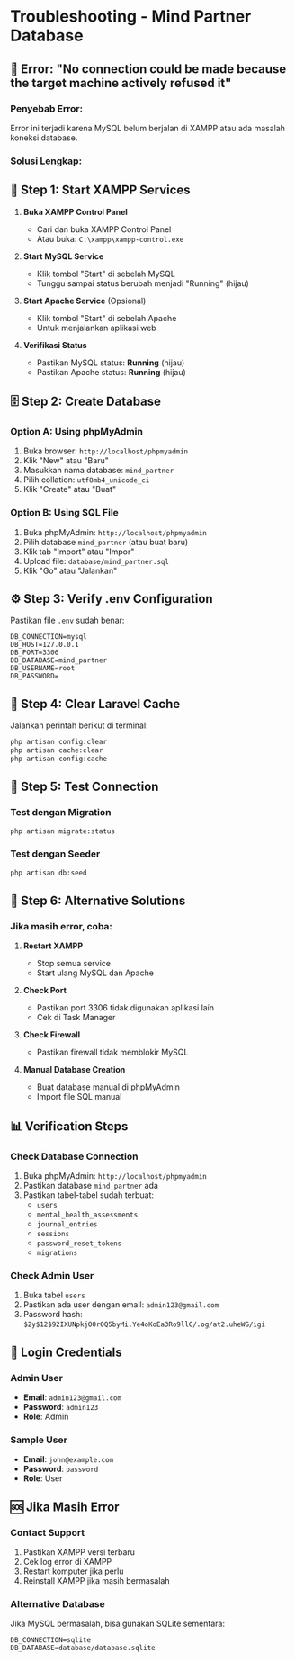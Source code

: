 # Troubleshooting - Mind Partner Database

## 🚨 Error: "No connection could be made because the target machine actively refused it"

### **Penyebab Error:**
Error ini terjadi karena MySQL belum berjalan di XAMPP atau ada masalah koneksi database.

### **Solusi Lengkap:**

## 🔧 **Step 1: Start XAMPP Services**

1. **Buka XAMPP Control Panel**
   - Cari dan buka XAMPP Control Panel
   - Atau buka: `C:\xampp\xampp-control.exe`

2. **Start MySQL Service**
   - Klik tombol "Start" di sebelah MySQL
   - Tunggu sampai status berubah menjadi "Running" (hijau)

3. **Start Apache Service** (Opsional)
   - Klik tombol "Start" di sebelah Apache
   - Untuk menjalankan aplikasi web

4. **Verifikasi Status**
   - Pastikan MySQL status: **Running** (hijau)
   - Pastikan Apache status: **Running** (hijau)

## 🗄️ **Step 2: Create Database**

### **Option A: Using phpMyAdmin**
1. Buka browser: `http://localhost/phpmyadmin`
2. Klik "New" atau "Baru"
3. Masukkan nama database: `mind_partner`
4. Pilih collation: `utf8mb4_unicode_ci`
5. Klik "Create" atau "Buat"

### **Option B: Using SQL File**
1. Buka phpMyAdmin: `http://localhost/phpmyadmin`
2. Pilih database `mind_partner` (atau buat baru)
3. Klik tab "Import" atau "Impor"
4. Upload file: `database/mind_partner.sql`
5. Klik "Go" atau "Jalankan"

## ⚙️ **Step 3: Verify .env Configuration**

Pastikan file `.env` sudah benar:

```env
DB_CONNECTION=mysql
DB_HOST=127.0.0.1
DB_PORT=3306
DB_DATABASE=mind_partner
DB_USERNAME=root
DB_PASSWORD=
```

## 🔄 **Step 4: Clear Laravel Cache**

Jalankan perintah berikut di terminal:

```bash
php artisan config:clear
php artisan cache:clear
php artisan config:cache
```

## 🚀 **Step 5: Test Connection**

### **Test dengan Migration**
```bash
php artisan migrate:status
```

### **Test dengan Seeder**
```bash
php artisan db:seed
```

## 🎯 **Step 6: Alternative Solutions**

### **Jika masih error, coba:**

1. **Restart XAMPP**
   - Stop semua service
   - Start ulang MySQL dan Apache

2. **Check Port**
   - Pastikan port 3306 tidak digunakan aplikasi lain
   - Cek di Task Manager

3. **Check Firewall**
   - Pastikan firewall tidak memblokir MySQL

4. **Manual Database Creation**
   - Buat database manual di phpMyAdmin
   - Import file SQL manual

## 📊 **Verification Steps**

### **Check Database Connection**
1. Buka phpMyAdmin: `http://localhost/phpmyadmin`
2. Pastikan database `mind_partner` ada
3. Pastikan tabel-tabel sudah terbuat:
   - `users`
   - `mental_health_assessments`
   - `journal_entries`
   - `sessions`
   - `password_reset_tokens`
   - `migrations`

### **Check Admin User**
1. Buka tabel `users`
2. Pastikan ada user dengan email: `admin123@gmail.com`
3. Password hash: `$2y$12$92IXUNpkjO0rOQ5byMi.Ye4oKoEa3Ro9llC/.og/at2.uheWG/igi`

## 🔐 **Login Credentials**

### **Admin User**
- **Email**: `admin123@gmail.com`
- **Password**: `admin123`
- **Role**: Admin

### **Sample User**
- **Email**: `john@example.com`
- **Password**: `password`
- **Role**: User

## 🆘 **Jika Masih Error**

### **Contact Support**
1. Pastikan XAMPP versi terbaru
2. Cek log error di XAMPP
3. Restart komputer jika perlu
4. Reinstall XAMPP jika masih bermasalah

### **Alternative Database**
Jika MySQL bermasalah, bisa gunakan SQLite sementara:
```env
DB_CONNECTION=sqlite
DB_DATABASE=database/database.sqlite
``` 